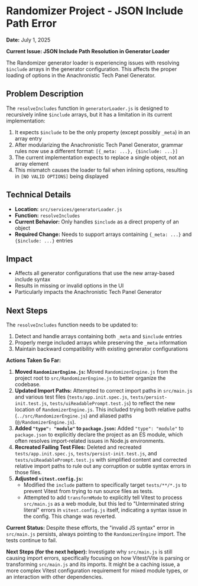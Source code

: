 # Randomizer Project - JSON Include Path Error

**Date:** July 1, 2025

**Current Issue: JSON Include Path Resolution in Generator Loader**

The Randomizer generator loader is experiencing issues with resolving `$include` arrays in the generator configuration. This affects the proper loading of options in the Anachronistic Tech Panel Generator.

## Problem Description

The `resolveIncludes` function in `generatorLoader.js` is designed to recursively inline `$include` arrays, but it has a limitation in its current implementation:

1. It expects `$include` to be the only property (except possibly `_meta`) in an array entry
2. After modularizing the Anachronistic Tech Panel Generator, grammar rules now use a different format: `[{_meta: ...}, {$include: ...}]`
3. The current implementation expects to replace a single object, not an array element
4. This mismatch causes the loader to fail when inlining options, resulting in `[NO VALID OPTIONS]` being displayed

## Technical Details

- **Location:** `src/services/generatorLoader.js`
- **Function:** `resolveIncludes`
- **Current Behavior:** Only handles `$include` as a direct property of an object
- **Required Change:** Needs to support arrays containing `{_meta: ...}` and `{$include: ...}` entries

## Impact

- Affects all generator configurations that use the new array-based include syntax
- Results in missing or invalid options in the UI
- Particularly impacts the Anachronistic Tech Panel Generator

## Next Steps

The `resolveIncludes` function needs to be updated to:
1. Detect and handle arrays containing both `_meta` and `$include` entries
2. Properly merge included arrays while preserving the `_meta` information
3. Maintain backward compatibility with existing generator configurations

**Actions Taken So Far:**

1.  **Moved `RandomizerEngine.js`:** Moved `RandomizerEngine.js` from the project root to `src/RandomizerEngine.js` to better organize the codebase.
2.  **Updated Import Paths:** Attempted to correct import paths in `src/main.js` and various test files (`tests/app.init.spec.js`, `tests/persist-init.test.js`, `tests/uiReadablePrompt.test.js`) to reflect the new location of `RandomizerEngine.js`. This included trying both relative paths (`../src/RandomizerEngine.js`) and aliased paths (`@/RandomizerEngine.js`).
3.  **Added `"type": "module"` to `package.json`:** Added `"type": "module"` to `package.json` to explicitly declare the project as an ES module, which often resolves import-related issues in Node.js environments.
4.  **Recreated Failing Test Files:** Deleted and recreated `tests/app.init.spec.js`, `tests/persist-init.test.js`, and `tests/uiReadablePrompt.test.js` with simplified content and corrected relative import paths to rule out any corruption or subtle syntax errors in those files.
5.  **Adjusted `vitest.config.js`:**
    *   Modified the `include` pattern to specifically target `tests/**/*.js` to prevent Vitest from trying to run source files as tests.
    *   Attempted to add `transformMode` to explicitly tell Vitest to process `src/main.js` as a web module, but this led to "Unterminated string literal" errors in `vitest.config.js` itself, indicating a syntax issue in the config. This change was reverted.

**Current Status:**
Despite these efforts, the "invalid JS syntax" error in `src/main.js` persists, always pointing to the `RandomizerEngine` import. The tests continue to fail.

**Next Steps (for the next helper):**
Investigate why `src/main.js` is still causing import errors, specifically focusing on how Vitest/Vite is parsing or transforming `src/main.js` and its imports. It might be a caching issue, a more complex Vitest configuration requirement for mixed module types, or an interaction with other dependencies.
